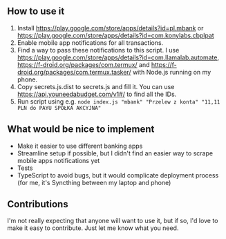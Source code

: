 ## How to use it
1. Install https://play.google.com/store/apps/details?id=pl.mbank or https://play.google.com/store/apps/details?id=com.konylabs.cbplpat
2. Enable mobile app notifications for all transactions.
3. Find a way to pass these notifications to this script. I use https://play.google.com/store/apps/details?id=com.llamalab.automate, https://f-droid.org/packages/com.termux/ and https://f-droid.org/packages/com.termux.tasker/ with Node.js running on my phone.
4. Copy secrets.js.dist to secrets.js and fill it. You can use https://api.youneedabudget.com/v1#/ to find all the IDs.
5. Run script using e.g. `node index.js "mbank" "Przelew z konta" "11,11 PLN do PAYU SPÓŁKA AKCYJNA"`

## What would be nice to implement
- Make it easier to use different banking apps
- Streamline setup if possible, but I didn't find an easier way to scrape mobile apps notifications yet
- Tests
- TypeScript to avoid bugs, but it would complicate deployment process (for me, it's Syncthing between my laptop and phone)

## Contributions
I'm not really expecting that anyone will want to use it, but if so, I'd love to make it easy to contribute.
Just let me know what you need.
